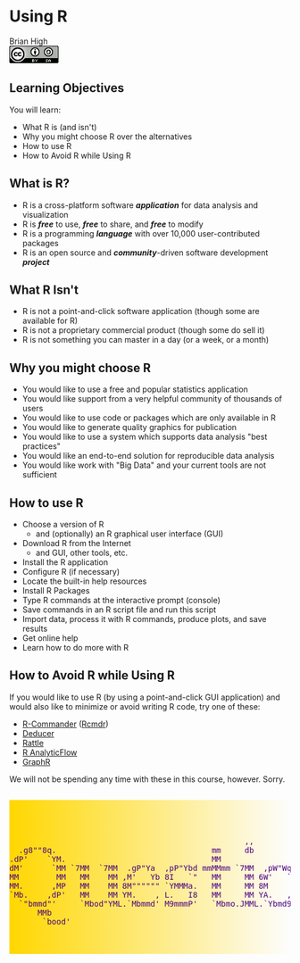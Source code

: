 # Using R
Brian High  
![CC BY-SA 4.0](../images/cc_by-sa_4.png)  



## Learning Objectives

You will learn:

* What R is (and isn't)
* Why you might choose R over the alternatives
* How to use R
* How to Avoid R while Using R

## What is R?

* R is a cross-platform software **_application_** for data analysis and visualization
* R is **_free_** to use, **_free_** to share, and **_free_** to modify
* R is a programming **_language_** with over 10,000 user-contributed packages
* R is an open source and **_community_**-driven software development **_project_**

## What R Isn't

* R is not a point-and-click software application (though some are available for R)
* R is not a proprietary commercial product (though some do sell it)
* R is not something you can master in a day (or a week, or a month)

## Why you might choose R

* You would like to use a free and popular statistics application
* You would like support from a very helpful community of thousands of users 
* You would like to use code or packages which are only available in R
* You would like to generate quality graphics for publication
* You would like to use a system which supports data analysis "best practices"
* You would like an end-to-end solution for reproducible data analysis
* You would like work with "Big Data" and your current tools are not sufficient

## How to use R

* Choose a version of R 
    - and (optionally) an R graphical user interface (GUI)
* Download R from the Internet
    - and GUI, other tools, etc.
* Install the R application
* Configure R (if necessary)
* Locate the built-in help resources
* Install R Packages
* Type R commands at the interactive prompt (console)
* Save commands in an R script file and run this script
* Import data, process it with R commands, produce plots, and save results
* Get online help
* Learn how to do more with R

## How to Avoid R while Using R

If you would like to use R (by using a point-and-click GUI application) and 
would also like to minimize or avoid writing R code, try one of these:

* [R-Commander](http://www.rcommander.com/) ([Rcmdr](http://socserv.mcmaster.ca/jfox/Misc/Rcmdr/))
* [Deducer](www.deducer.org)
* [Rattle](http://rattle.togaware.com/)
* [R AnalyticFlow](http://r.analyticflow.com/en/)
* [GraphR](https://cran.r-project.org/web/packages/GrapheR/index.html)

We will not be spending any time with these in this course, however. Sorry.

## 


<pre style="color: indigo; background: linear-gradient(to right, gold, rgba(255,0,0,0)); padding-top: 50px; padding-bottom: 50px;">
                                                                                        
                                                  ,,                                    
  .g8""8q.                                 mm     db                           ,M"""b.  
.dP'    `YM.                               MM                                  89'  `Mg 
dM'      `MM `7MM  `7MM  .gP"Ya  ,pP"Ybd mmMMmm `7MM  ,pW"Wq.`7MMpMMMb.  ,pP"Ybd    ,M9 
MM        MM   MM    MM ,M'   Yb 8I   `"   MM     MM 6W'   `Wb MM    MM  8I   `" mMMY'  
MM.      ,MP   MM    MM 8M"""""" `YMMMa.   MM     MM 8M     M8 MM    MM  `YMMMa. MM     
`Mb.    ,dP'   MM    MM YM.    , L.   I8   MM     MM YA.   ,A9 MM    MM  L.   I8 ,,     
  `"bmmd"'     `Mbod"YML.`Mbmmd' M9mmmP'   `Mbmo.JMML.`Ybmd9'.JMML  JMML.M9mmmP' db     
      MMb                                                                               
       `bood'
</pre>
<!-- http://patorjk.com/software/taag/#p=display&f=Georgia11&t=Questions%3F%0A -->
